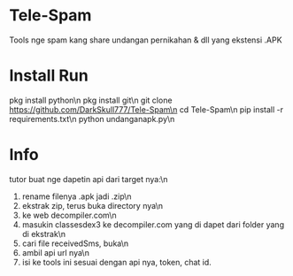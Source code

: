 # Tele-Spam
Tools nge spam kang share undangan pernikahan &amp; dll yang ekstensi .APK 

# Install Run
pkg install python\n
pkg install git\n
git clone https://github.com/DarkSkull777/Tele-Spam\n
cd Tele-Spam\n
pip install -r requirements.txt\n
python undanganapk.py\n

# Info
tutor buat nge dapetin api dari target nya:\n
1. rename filenya .apk jadi .zip\n
2. ekstrak zip, terus buka directory nya\n
3. ke web decompiler.com\n
4. masukin classesdex3 ke decompiler.com yang di dapet dari folder yang di ekstrak\n
5. cari file receivedSms, buka\n
6. ambil api url nya\n
7. isi ke tools ini sesuai dengan api nya, token, chat id.
